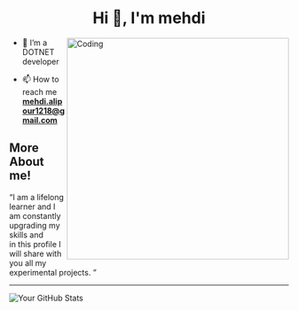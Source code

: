 <h1 align="center">Hi 👋, I'm mehdi</h1>

<img align="right" alt="Coding" width="400" src="https://miro.medium.com/max/680/0*7Q3yvSIv_t0ioJ-Z.gif"/>


- 🌱 I’m a DOTNET developer

- 📫 How to reach me **mehdi.alipour1218@gmail.com**



</p>
<h2> More About me! </h2>


<q>I am a lifelong learner and I am constantly upgrading my skills and<br/> in this profile I will share with you all my experimental projects. </q>
<hr>

![Your GitHub Stats](https://github-readme-stats.vercel.app/api?username=thisisnabi&show_icons=true)
